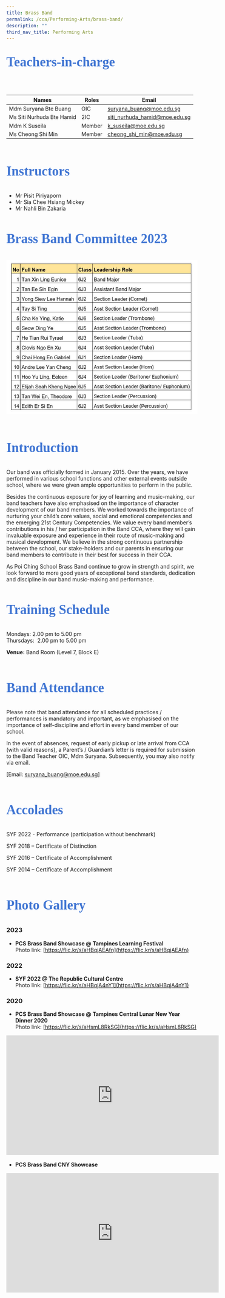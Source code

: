 ```yaml
---
title: Brass Band
permalink: /cca/Performing-Arts/brass-band/
description: ""
third_nav_title: Performing Arts
---
```

<style type="text/css">
.custom {
 font-family: Calibri; 
 color: #4176d3;
 font-size:35px;
 font-weight: 550;
}
</style> 

<p class="custom"> Teachers-in-charge </p> <br> 



| Names| Roles| Email |
| -------- | -------- | -------- |
| Mdm Suryana Bte Buang    | OIC     | suryana_buang@moe.edu.sg 
|Ms Siti Nurhuda Bte Hamid     | 2IC     | siti_nurhuda_hamid@moe.edu.sg     |
| Mdm K Suseila     | Member     | k_suseila@moe.edu.sg     |
| Ms Cheong Shi Min     | Member     |cheong_shi_min@moe.edu.sg     |
<br>


<p class="custom">
Instructors </p>  
 
*    Mr Pisit Piriyaporn
*    Mr Sia Chee Hsiang Mickey
*    Mr Nahli Bin Zakaria
	<br><br>
	
<p class="custom">
Brass Band Committee 2023</p>  

![](/images/band%20leaders.JPG) 

<br>
<p class="custom">
Introduction</p>  

Our band was officially formed in January 2015. Over the years, we have performed in various school functions and other external events outside school, where we were given ample opportunities to perform in the public. 

Besides the continuous exposure for joy of learning and music-making, our band teachers have also emphasised on the importance of character development of our band members. We worked towards the importance of nurturing your child’s core values, social and emotional competencies and the emerging 21st&nbsp;Century Competencies. We value every band member’s contributions in his / her participation in the Band CCA, where they will gain invaluable exposure and experience in their route of music-making and musical development. We believe in the strong continuous partnership between the school, our stake-holders and our parents in ensuring our band members to contribute in their best for success in their CCA.


As Poi Ching School Brass Band continue to grow in strength and spirit, we look forward to more good years of exceptional band standards, dedication and discipline in our band music-making and performance.
<br> <br>
<p class="custom">
Training Schedule</p>  


Mondays: 2.00 pm to 5.00 pm<br>
Thursdays: &nbsp;2.00 pm to 5.00 pm<br>

**Venue:**
Band Room (Level 7, Block E)
 
<br> 
<p class="custom">
Band Attendance</p>  



Please note that band attendance for all scheduled practices / performances is mandatory and important, as we emphasised on the importance of self-discipline and effort in every band member of our school. 

In the event of absences, request of early pickup or late arrival from CCA (with valid reasons), a Parent’s / Guardian’s letter is required for submission to the Band Teacher OIC, Mdm Suryana. Subsequently, you may also notify via email. <br>

[Email:&nbsp;[suryana_buang@moe.edu.sg](mailto:suryana_buang@moe.edu.sg)]


<br> 
<p class="custom">
Accolades</p>  

SYF 2022 - Performance (participation without benchmark)

SYF 2018 – Certificate of Distinction

SYF 2016 – Certificate of Accomplishment

SYF 2014 – Certificate of Accomplishment

<br> 
<p class="custom">
Photo Gallery</p>  

### 2023

* **PCS Brass Band Showcase @ Tampines Learning Festival** <br>
	Photo link: [https://flic.kr/s/aHBqjAEAfn](https://flic.kr/s/aHBqjAEAfn)

### 2022

* **SYF 2022 @ The Republic Cultural Centre**<br>
		Photo link: [https://flic.kr/s/aHBqjA4nY1](https://flic.kr/s/aHBqjA4nY1)

### 2020

* **PCS Brass Band Showcase @ Tampines Central Lunar New Year Dinner 2020**<br>                       Photo link: [https://flic.kr/s/aHsmL8RkSG](https://flic.kr/s/aHsmL8RkSG)



<iframe width="560" height="315" src="https://www.youtube.com/embed/c4PIjgfjQyo" title="YouTube video player" frameborder="0" allow="accelerometer; autoplay; clipboard-write; encrypted-media; gyroscope; picture-in-picture" allowfullscreen=""></iframe>


* **PCS Brass Band CNY Showcase**

<iframe width="560" height="315" src="https://www.youtube.com/embed/qThpBak6THo" title="YouTube video player" frameborder="0" allow="accelerometer; autoplay; clipboard-write; encrypted-media; gyroscope; picture-in-picture" allowfullscreen=""></iframe>